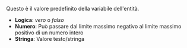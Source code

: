 Questo è il valore predefinito della variabile dell'entità.

- **Logica**: _vero_ o _falso_
- **Numero**: Può passare dal limite massimo negativo al limite massimo positivo di un numero intero
- **Stringa**: Valore testo/stringa
